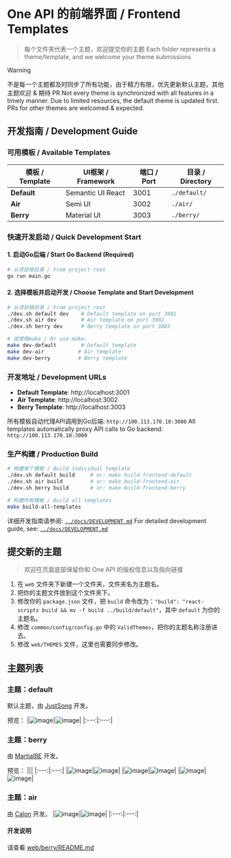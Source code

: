 # One API 的前端界面 / Frontend Templates

> 每个文件夹代表一个主题，欢迎提交你的主题
> Each folder represents a theme/template, and we welcome your theme submissions

> [!WARNING]
> 不是每一个主题都及时同步了所有功能，由于精力有限，优先更新默认主题，其他主题欢迎 & 期待 PR
> Not every theme is synchronized with all features in a timely manner. Due to limited resources, the default theme is updated first. PRs for other themes are welcomed & expected.

## 开发指南 / Development Guide

### 可用模板 / Available Templates

| 模板 / Template | UI框架 / Framework | 端口 / Port | 目录 / Directory |
|----------------|-------------------|------------|------------------|
| **Default** | Semantic UI React | 3001 | `./default/` |
| **Air** | Semi UI | 3002 | `./air/` |
| **Berry** | Material UI | 3003 | `./berry/` |

### 快速开发启动 / Quick Development Start

#### 1. 启动Go后端 / Start Go Backend (Required)

```bash
# 从项目根目录 / From project root
go run main.go
```

#### 2. 选择模板并启动开发 / Choose Template and Start Development

```bash
# 从项目根目录 / From project root
./dev.sh default dev    # Default template on port 3001
./dev.sh air dev        # Air template on port 3002
./dev.sh berry dev      # Berry template on port 3003

# 或使用make / Or use make:
make dev-default        # Default template
make dev-air           # Air template
make dev-berry         # Berry template
```

### 开发地址 / Development URLs

- **Default Template**: http://localhost:3001
- **Air Template**: http://localhost:3002
- **Berry Template**: http://localhost:3003

所有模板自动代理API调用到Go后端: `http://100.113.170.10:3000`
All templates automatically proxy API calls to Go backend: `http://100.113.170.10:3000`

### 生产构建 / Production Build

```bash
# 构建单个模板 / Build individual template
./dev.sh default build     # or: make build-frontend-default
./dev.sh air build         # or: make build-frontend-air
./dev.sh berry build       # or: make build-frontend-berry

# 构建所有模板 / Build all templates
make build-all-templates
```

详细开发指南请参阅: [`../docs/DEVELOPMENT.md`](../docs/DEVELOPMENT.md)
For detailed development guide, see: [`../docs/DEVELOPMENT.md`](../docs/DEVELOPMENT.md)

## 提交新的主题

> 欢迎在页面底部保留你和 One API 的版权信息以及指向链接

1. 在 `web` 文件夹下新建一个文件夹，文件夹名为主题名。
2. 把你的主题文件放到这个文件夹下。
3. 修改你的 `package.json` 文件，把 `build` 命令改为：`"build": "react-scripts build && mv -f build ../build/default"`，其中 `default` 为你的主题名。
4. 修改 `common/config/config.go` 中的 `ValidThemes`，把你的主题名称注册进去。
5. 修改 `web/THEMES` 文件，这里也需要同步修改。

## 主题列表

### 主题：default

默认主题，由 [JustSong](https://github.com/songquanpeng) 开发。

预览：
|![image](https://github.com/songquanpeng/one-api/assets/39998050/ccfbc668-3a7f-4bc1-87da-7eacfd7bf371)|![image](https://github.com/songquanpeng/one-api/assets/39998050/a63ed547-44b9-45db-b43a-ecea07d60840)|
|:---:|:---:|

### 主题：berry

由 [MartialBE](https://github.com/MartialBE) 开发。

预览：
|||
|:---:|:---:|
|![image](https://github.com/songquanpeng/one-api/assets/42402987/36aff5c6-c5ff-4a90-8e3d-33d5cff34cbf)|![image](https://github.com/songquanpeng/one-api/assets/42402987/9ac63b36-5140-4064-8fad-fc9d25821509)|
|![image](https://github.com/songquanpeng/one-api/assets/42402987/fb2b1c64-ef24-4027-9b80-0cd9d945a47f)|![image](https://github.com/songquanpeng/one-api/assets/42402987/b6b649ec-2888-4324-8b2d-d5e11554eed6)|
|![image](https://github.com/songquanpeng/one-api/assets/42402987/6d3b22e0-436b-4e26-8911-bcc993c6a2bd)|![image](https://github.com/songquanpeng/one-api/assets/42402987/eef1e224-7245-44d7-804e-9d1c8fa3f29c)|

### 主题：air
由 [Calon](https://github.com/Calcium-Ion) 开发。
|![image](https://github.com/songquanpeng/songquanpeng.github.io/assets/39998050/1ddb274b-a715-4e81-858b-857d520b6ff4)|![image](https://github.com/songquanpeng/songquanpeng.github.io/assets/39998050/163b0b8e-1f73-49cb-b632-3dcb986b56d5)|
|:---:|:---:|


#### 开发说明

请查看 [web/berry/README.md](https://github.com/songquanpeng/one-api/tree/main/web/berry/README.md)
